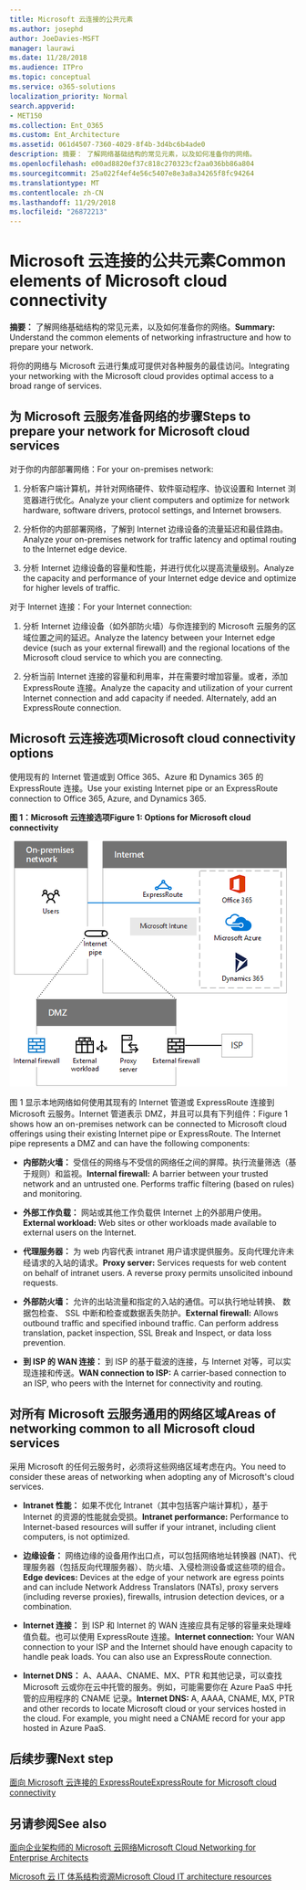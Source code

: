 ```yaml
---
title: Microsoft 云连接的公共元素
ms.author: josephd
author: JoeDavies-MSFT
manager: laurawi
ms.date: 11/28/2018
ms.audience: ITPro
ms.topic: conceptual
ms.service: o365-solutions
localization_priority: Normal
search.appverid:
- MET150
ms.collection: Ent_O365
ms.custom: Ent_Architecture
ms.assetid: 061d4507-7360-4029-8f4b-3d4bc6b4ade0
description: 摘要： 了解网络基础结构的常见元素，以及如何准备你的网络。
ms.openlocfilehash: e00ad8820ef37c818c270323cf2aa036bb86a804
ms.sourcegitcommit: 25a022f4ef4e56c5407e8e3a8a34265f8fc94264
ms.translationtype: MT
ms.contentlocale: zh-CN
ms.lasthandoff: 11/29/2018
ms.locfileid: "26872213"
---
```

# <a name="common-elements-of-microsoft-cloud-connectivity"></a><span data-ttu-id="d35d3-103">Microsoft 云连接的公共元素</span><span class="sxs-lookup"><span data-stu-id="d35d3-103">Common elements of Microsoft cloud connectivity</span></span>

 <span data-ttu-id="d35d3-104">**摘要：** 了解网络基础结构的常见元素，以及如何准备你的网络。</span><span class="sxs-lookup"><span data-stu-id="d35d3-104">**Summary:** Understand the common elements of networking infrastructure and how to prepare your network.</span></span>
  
<span data-ttu-id="d35d3-105">将你的网络与 Microsoft 云进行集成可提供对各种服务的最佳访问。</span><span class="sxs-lookup"><span data-stu-id="d35d3-105">Integrating your networking with the Microsoft cloud provides optimal access to a broad range of services.</span></span>
  
## <a name="steps-to-prepare-your-network-for-microsoft-cloud-services"></a><span data-ttu-id="d35d3-106">为 Microsoft 云服务准备网络的步骤</span><span class="sxs-lookup"><span data-stu-id="d35d3-106">Steps to prepare your network for Microsoft cloud services</span></span>
<span data-ttu-id="d35d3-107"><a name="steps"> </a></span><span class="sxs-lookup"><span data-stu-id="d35d3-107"><a name="steps"> </a></span></span>

<span data-ttu-id="d35d3-108">对于你的内部部署网络：</span><span class="sxs-lookup"><span data-stu-id="d35d3-108">For your on-premises network:</span></span>
  
1. <span data-ttu-id="d35d3-109">分析客户端计算机，并针对网络硬件、软件驱动程序、协议设置和 Internet 浏览器进行优化。</span><span class="sxs-lookup"><span data-stu-id="d35d3-109">Analyze your client computers and optimize for network hardware, software drivers, protocol settings, and Internet browsers.</span></span>
    
2. <span data-ttu-id="d35d3-110">分析你的内部部署网络，了解到 Internet 边缘设备的流量延迟和最佳路由。</span><span class="sxs-lookup"><span data-stu-id="d35d3-110">Analyze your on-premises network for traffic latency and optimal routing to the Internet edge device.</span></span>
    
3. <span data-ttu-id="d35d3-111">分析 Internet 边缘设备的容量和性能，并进行优化以提高流量级别。</span><span class="sxs-lookup"><span data-stu-id="d35d3-111">Analyze the capacity and performance of your Internet edge device and optimize for higher levels of traffic.</span></span>
    
<span data-ttu-id="d35d3-112">对于 Internet 连接：</span><span class="sxs-lookup"><span data-stu-id="d35d3-112">For your Internet connection:</span></span>
  
1. <span data-ttu-id="d35d3-113">分析 Internet 边缘设备（如外部防火墙）与你连接到的 Microsoft 云服务的区域位置之间的延迟。</span><span class="sxs-lookup"><span data-stu-id="d35d3-113">Analyze the latency between your Internet edge device (such as your external firewall) and the regional locations of the Microsoft cloud service to which you are connecting.</span></span>
    
2. <span data-ttu-id="d35d3-p101">分析当前 Internet 连接的容量和利用率，并在需要时增加容量。或者，添加 ExpressRoute 连接。</span><span class="sxs-lookup"><span data-stu-id="d35d3-p101">Analyze the capacity and utilization of your current Internet connection and add capacity if needed. Alternately, add an ExpressRoute connection.</span></span>
    
## <a name="microsoft-cloud-connectivity-options"></a><span data-ttu-id="d35d3-116">Microsoft 云连接选项</span><span class="sxs-lookup"><span data-stu-id="d35d3-116">Microsoft cloud connectivity options</span></span>
<span data-ttu-id="d35d3-117"><a name="steps"> </a></span><span class="sxs-lookup"><span data-stu-id="d35d3-117"><a name="steps"> </a></span></span>

<span data-ttu-id="d35d3-118">使用现有的 Internet 管道或到 Office 365、Azure 和 Dynamics 365 的 ExpressRoute 连接。</span><span class="sxs-lookup"><span data-stu-id="d35d3-118">Use your existing Internet pipe or an ExpressRoute connection to Office 365, Azure, and Dynamics 365.</span></span>
  
<span data-ttu-id="d35d3-119">**图 1：Microsoft 云连接选项**</span><span class="sxs-lookup"><span data-stu-id="d35d3-119">**Figure 1: Options for Microsoft cloud connectivity**</span></span>

![图 1：Microsoft 云连接选项](media/Network-Poster/CommonElements.png)

  
<span data-ttu-id="d35d3-p102">图 1 显示本地网络如何使用其现有的 Internet 管道或 ExpressRoute 连接到 Microsoft 云服务。Internet 管道表示 DMZ，并且可以具有下列组件：</span><span class="sxs-lookup"><span data-stu-id="d35d3-p102">Figure 1 shows how an on-premises network can be connected to Microsoft cloud offerings using their existing Internet pipe or ExpressRoute. The Internet pipe represents a DMZ and can have the following components:</span></span>
  
- <span data-ttu-id="d35d3-p103">**内部防火墙：** 受信任的网络与不受信的网络任之间的屏障。执行流量筛选（基于规则）和监视。</span><span class="sxs-lookup"><span data-stu-id="d35d3-p103">**Internal firewall:** A barrier between your trusted network and an untrusted one. Performs traffic filtering (based on rules) and monitoring.</span></span>
    
- <span data-ttu-id="d35d3-125">**外部工作负载：** 网站或其他工作负载供 Internet 上的外部用户使用。</span><span class="sxs-lookup"><span data-stu-id="d35d3-125">**External workload:** Web sites or other workloads made available to external users on the Internet.</span></span>
    
- <span data-ttu-id="d35d3-p104">**代理服务器：** 为 web 内容代表 intranet 用户请求提供服务。反向代理允许未经请求的入站的请求。</span><span class="sxs-lookup"><span data-stu-id="d35d3-p104">**Proxy server:** Services requests for web content on behalf of intranet users. A reverse proxy permits unsolicited inbound requests.</span></span>
    
- <span data-ttu-id="d35d3-p105">**外部防火墙：** 允许的出站流量和指定的入站的通信。可以执行地址转换、 数据包检查、 SSL 中断和检查或数据丢失防护。</span><span class="sxs-lookup"><span data-stu-id="d35d3-p105">**External firewall:** Allows outbound traffic and specified inbound traffic. Can perform address translation, packet inspection, SSL Break and Inspect, or data loss prevention.</span></span>
    
- <span data-ttu-id="d35d3-130">**到 ISP 的 WAN 连接：** 到 ISP 的基于载波的连接，与 Internet 对等，可以实现连接和传送。</span><span class="sxs-lookup"><span data-stu-id="d35d3-130">**WAN connection to ISP:** A carrier-based connection to an ISP, who peers with the Internet for connectivity and routing.</span></span>
    
## <a name="areas-of-networking-common-to-all-microsoft-cloud-services"></a><span data-ttu-id="d35d3-131">对所有 Microsoft 云服务通用的网络区域</span><span class="sxs-lookup"><span data-stu-id="d35d3-131">Areas of networking common to all Microsoft cloud services</span></span>
<span data-ttu-id="d35d3-132"><a name="steps"> </a></span><span class="sxs-lookup"><span data-stu-id="d35d3-132"><a name="steps"> </a></span></span>

<span data-ttu-id="d35d3-133">采用 Microsoft 的任何云服务时，必须将这些网络区域考虑在内。</span><span class="sxs-lookup"><span data-stu-id="d35d3-133">You need to consider these areas of networking when adopting any of Microsoft's cloud services.</span></span>
  
- <span data-ttu-id="d35d3-134">**Intranet 性能：** 如果不优化 Intranet（其中包括客户端计算机），基于 Internet 的资源的性能就会受损。</span><span class="sxs-lookup"><span data-stu-id="d35d3-134">**Intranet performance:** Performance to Internet-based resources will suffer if your intranet, including client computers, is not optimized.</span></span>
    
- <span data-ttu-id="d35d3-135">**边缘设备：** 网络边缘的设备用作出口点，可以包括网络地址转换器 (NAT)、代理服务器（包括反向代理服务器）、防火墙、入侵检测设备或这些项的组合。</span><span class="sxs-lookup"><span data-stu-id="d35d3-135">**Edge devices:** Devices at the edge of your network are egress points and can include Network Address Translators (NATs), proxy servers (including reverse proxies), firewalls, intrusion detection devices, or a combination.</span></span>
    
- <span data-ttu-id="d35d3-p106">**Internet 连接：** 到 ISP 和 Internet 的 WAN 连接应具有足够的容量来处理峰值负载。也可以使用 ExpressRoute 连接。</span><span class="sxs-lookup"><span data-stu-id="d35d3-p106">**Internet connection:** Your WAN connection to your ISP and the Internet should have enough capacity to handle peak loads. You can also use an ExpressRoute connection.</span></span>
    
- <span data-ttu-id="d35d3-p107">**Internet DNS：** A、AAAA、CNAME、MX、PTR 和其他记录，可以查找 Microsoft 云或你在云中托管的服务。例如，可能需要你在 Azure PaaS 中托管的应用程序的 CNAME 记录。</span><span class="sxs-lookup"><span data-stu-id="d35d3-p107">**Internet DNS:** A, AAAA, CNAME, MX, PTR and other records to locate Microsoft cloud or your services hosted in the cloud. For example, you might need a CNAME record for your app hosted in Azure PaaS.</span></span>
    

## <a name="next-step"></a><span data-ttu-id="d35d3-140">后续步骤</span><span class="sxs-lookup"><span data-stu-id="d35d3-140">Next step</span></span>

[<span data-ttu-id="d35d3-141">面向 Microsoft 云连接的 ExpressRoute</span><span class="sxs-lookup"><span data-stu-id="d35d3-141">ExpressRoute for Microsoft cloud connectivity</span></span>](expressroute-for-microsoft-cloud-connectivity.md)

## <a name="see-also"></a><span data-ttu-id="d35d3-142">另请参阅</span><span class="sxs-lookup"><span data-stu-id="d35d3-142">See also</span></span>

<span data-ttu-id="d35d3-143"><a name="steps"> </a></span><span class="sxs-lookup"><span data-stu-id="d35d3-143"><a name="steps"> </a></span></span>

[<span data-ttu-id="d35d3-144">面向企业架构师的 Microsoft 云网络</span><span class="sxs-lookup"><span data-stu-id="d35d3-144">Microsoft Cloud Networking for Enterprise Architects</span></span>](microsoft-cloud-networking-for-enterprise-architects.md)
  
[<span data-ttu-id="d35d3-145">Microsoft 云 IT 体系结构资源</span><span class="sxs-lookup"><span data-stu-id="d35d3-145">Microsoft Cloud IT architecture resources</span></span>](microsoft-cloud-it-architecture-resources.md)


